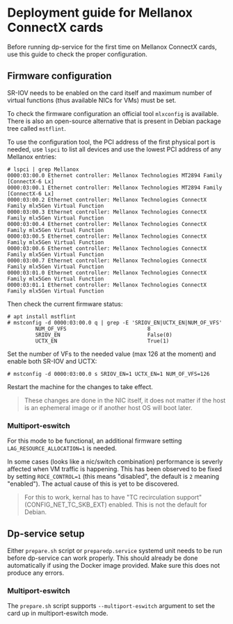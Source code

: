 # Deployment guide for Mellanox ConnectX cards
Before running dp-service for the first time on Mellanox ConnectX cards, use this guide to check the proper configuration.


## Firmware configuration
SR-IOV needs to be enabled on the card itself and maximum number of virtual functions (thus available NICs for VMs) must be set.

To check the firmware configuration an official tool `mlxconfig` is available. There is also an open-source alternative that is present in Debian package tree called `mstflint`.

To use the configuration tool, the PCI address of the first physical port is needed, use `lspci` to list all devices and use the lowest PCI address of any Mellanox entries:
```
# lspci | grep Mellanox
0000:03:00.0 Ethernet controller: Mellanox Technologies MT2894 Family [ConnectX-6 Lx]
0000:03:00.1 Ethernet controller: Mellanox Technologies MT2894 Family [ConnectX-6 Lx]
0000:03:00.2 Ethernet controller: Mellanox Technologies ConnectX Family mlx5Gen Virtual Function
0000:03:00.3 Ethernet controller: Mellanox Technologies ConnectX Family mlx5Gen Virtual Function
0000:03:00.4 Ethernet controller: Mellanox Technologies ConnectX Family mlx5Gen Virtual Function
0000:03:00.5 Ethernet controller: Mellanox Technologies ConnectX Family mlx5Gen Virtual Function
0000:03:00.6 Ethernet controller: Mellanox Technologies ConnectX Family mlx5Gen Virtual Function
0000:03:00.7 Ethernet controller: Mellanox Technologies ConnectX Family mlx5Gen Virtual Function
0000:03:01.0 Ethernet controller: Mellanox Technologies ConnectX Family mlx5Gen Virtual Function
0000:03:01.1 Ethernet controller: Mellanox Technologies ConnectX Family mlx5Gen Virtual Function
```

Then check the current firmware status:
```
# apt install mstflint
# mstconfig -d 0000:03:00.0 q | grep -E 'SRIOV_EN|UCTX_EN|NUM_OF_VFS'
         NUM_OF_VFS                          8
         SRIOV_EN                            False(0)
         UCTX_EN                             True(1)
```

Set the number of VFs to the needed value (max 126 at the moment) and enable both SR-IOV and UCTX:
```
# mstconfig -d 0000:03:00.0 s SRIOV_EN=1 UCTX_EN=1 NUM_OF_VFS=126
```
Restart the machine for the changes to take effect.
> These changes are done in the NIC itself, it does not matter if the host is an ephemeral image or if another host OS will boot later.

### Multiport-eswitch
For this mode to be functional, an additional firmware setting `LAG_RESOURCE_ALLOCATION=1` is needed.

In some cases (looks like a nic/switch combination) performance is severly affected when VM traffic is happening. This has been observed to be fixed by setting `ROCE_CONTROL=1` (this means "disabled", the default is `2` meaning "enabled"). The actual cause of this is yet to be discovered.

> For this to work, kernal has to have "TC recirculation support" (CONFIG_NET_TC_SKB_EXT) enabled. This is not the default for Debian.


## Dp-service setup
Either `prepare.sh` script or `preparedp.service` systemd unit needs to be run before dp-service can work properly. This should already be done automatically if using the Docker image provided. Make sure this does not produce any errors.

### Multiport-eswitch
The `prepare.sh` script supports `--multiport-eswitch` argument to set the card up in multiport-eswitch mode.
